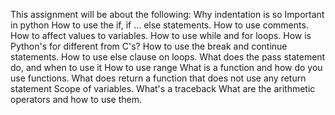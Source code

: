 This assignment will be about the following:
Why indentation is so Important in python
How to use the if, if ... else statements.
How to use comments.
How to affect values to variables.
How to use while and for loops.
How is Python's for different from C's?
How to use the break and continue statements.
How to use else clause on loops.
What does the pass statement do, and when to use it
How to use range
What is a function and how do you use functions.
What does return a function that does not use any return statement
Scope of variables.
What's a traceback
What are the arithmetic operators and how to use them.
